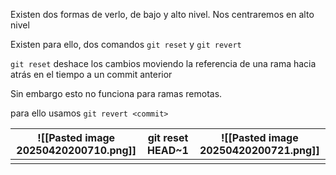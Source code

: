 Existen dos formas de verlo, de bajo y alto nivel. Nos centraremos en alto nivel

Existen para ello, dos comandos `git reset` y `git revert`

`git reset` deshace los cambios moviendo la referencia de una rama hacia atrás en el tiempo a un commit anterior

Sin embargo esto no funciona para ramas remotas.

para ello usamos `git revert <commit>`


| ![[Pasted image 20250420200710.png]] | git reset HEAD~1 | ![[Pasted image 20250420200721.png]] |
| ------------------------------------ | ---------------- | ------------------------------------ |
|                                      |                  |                                      |

